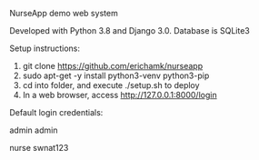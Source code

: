 NurseApp demo web system

Developed with Python 3.8 and Django 3.0. Database is SQLite3

Setup instructions:
1. git clone https://github.com/erichamk/nurseapp
2. sudo apt-get -y install python3-venv python3-pip
2. cd into folder, and execute ./setup.sh to deploy
3. In a web browser, access http://127.0.0.1:8000/login

Default login credentials:

admin admin

nurse swnat123